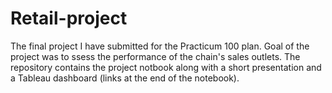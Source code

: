 # Retail-project
The final project I have submitted for the Practicum 100 plan. Goal of the project was to ssess the performance of the chain's sales outlets.
The repository contains the project notbook along with a short presentation and a Tableau dashboard (links at the end of the notebook).
